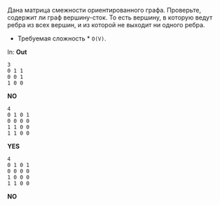 Дана матрица смежности ориентированного графа. Проверьте, содержит ли граф вершину-сток. То есть вершину, в которую ведут ребра из всех вершин, и из которой не выходит ни одного ребра. 

* Требуемая сложность * `O(V)`.


In:
**Out**
```
3
0 1 1
0 0 1
1 0 0
```
**NO**
```
4
0 1 0 1
0 0 0 0
1 1 0 0
1 1 0 0
```
**YES**
```
4
0 1 0 1
0 0 0 0
1 0 0 0
1 1 0 0
```
**NO**

